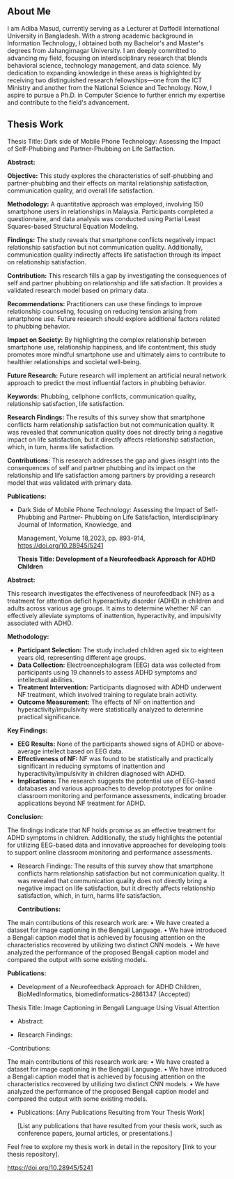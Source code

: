 ## About Me

I am Adiba Masud, currently serving as a Lecturer at Daffodil International University in Bangladesh. With a strong academic background in Information Technology, I obtained both my Bachelor's and Master's degrees from Jahangirnagar University. I am deeply committed to advancing my field, focusing on interdisciplinary research that blends behavioral science, technology management, and data science. My dedication to expanding knowledge in these areas is highlighted by receiving two distinguished research fellowships—one from the ICT Ministry and another from the National Science and Technology. Now, I aspire to pursue a Ph.D. in Computer Science to further enrich my expertise and contribute to the field's advancement.

## Thesis Work

Thesis Title: Dark side of Mobile Phone Technology: Assessing the Impact of Self-Phubbing and Partner-Phubbing on Life Satfaction.

**Abstract:** 

**Objective:** This study explores the characteristics of self-phubbing and partner-phubbing and their effects on marital relationship satisfaction, communication quality, and overall life satisfaction.

**Methodology:** A quantitative approach was employed, involving 150 smartphone users in relationships in Malaysia. Participants completed a questionnaire, and data analysis was conducted using Partial Least Squares-based Structural Equation Modeling.

**Findings:** The study reveals that smartphone conflicts negatively impact relationship satisfaction but not communication quality. Additionally, communication quality indirectly affects life satisfaction through its impact on relationship satisfaction.

**Contribution:** This research fills a gap by investigating the consequences of self and partner phubbing on relationship and life satisfaction. It provides a validated research model based on primary data.

**Recommendations:** Practitioners can use these findings to improve relationship counseling, focusing on reducing tension arising from smartphone use. Future research should explore additional factors related to phubbing behavior.

**Impact on Society:** By highlighting the complex relationship between smartphone use, relationship happiness, and life contentment, this study promotes more mindful smartphone use and ultimately aims to contribute to healthier relationships and societal well-being.

**Future Research:** Future research will implement an artificial neural network approach to predict the most influential factors in phubbing behavior.

**Keywords:** Phubbing, cellphone conflicts, communication quality, relationship satisfaction, life satisfaction.


**Research Findings:**
The results of this survey show that smartphone conflicts harm relationship satisfaction but not communication quality. It was revealed that communication quality does not directly bring a negative    impact on life satisfaction, but it directly affects relationship satisfaction, which, in turn, harms life satisfaction.



**Contributions:**
This research addresses the gap and gives insight into the consequences of self and partner phubbing and its impact on the relationship and life satisfaction among partners by providing a research model that was validated with primary data.


**Publications:**
- Dark Side of Mobile Phone Technology: Assessing the Impact of Self-Phubbing and Partner-
  Phubbing on Life Satisfaction, Interdisciplinary Journal of Information, Knowledge, and

  Management, Volume 18,2023, pp. 893-914, https://doi.org/10.28945/5241





  **Thesis Title: Development of a Neurofeedback Approach for ADHD Children**

 
**Abstract:**

This research investigates the effectiveness of neurofeedback (NF) as a treatment for attention deficit hyperactivity disorder (ADHD) in children and adults across various age groups. It aims to determine whether NF can effectively alleviate symptoms of inattention, hyperactivity, and impulsivity associated with ADHD.

**Methodology:**

- **Participant Selection:** The study included children aged six to eighteen years old, representing different age groups.
- **Data Collection:** Electroencephalogram (EEG) data was collected from participants using 19 channels to assess ADHD symptoms and intellectual abilities.
- **Treatment Intervention:** Participants diagnosed with ADHD underwent NF treatment, which involved training to regulate brain activity.
- **Outcome Measurement:** The effects of NF on inattention and hyperactivity/impulsivity were statistically analyzed to determine practical significance.

**Key Findings:**

- **EEG Results:** None of the participants showed signs of ADHD or above-average intellect based on EEG data.
- **Effectiveness of NF:** NF was found to be statistically and practically significant in reducing symptoms of inattention and hyperactivity/impulsivity in children diagnosed with ADHD.
- **Implications:** The research suggests the potential use of EEG-based databases and various approaches to develop prototypes for online classroom monitoring and performance assessments, indicating broader applications beyond NF treatment for ADHD.

**Conclusion:**

The findings indicate that NF holds promise as an effective treatment for ADHD symptoms in children. Additionally, the study highlights the potential for utilizing EEG-based data and innovative approaches for developing tools to support online classroom monitoring and performance assessments.
- Research Findings: The results of this survey show that smartphone conflicts harm relationship satisfaction but not communication quality. It was revealed that communication quality does not directly bring a negative impact on life satisfaction, but it directly affects relationship satisfaction, which, in turn, harms life satisfaction.



  **Contributions:**

The main contributions of this
research work are:
• We have created a dataset for image captioning in the Bengali Language.
• We have introduced a Bengali caption model that is achieved by focusing
attention on the characteristics recovered by utilizing two distinct CNN models.
• We have analyzed the performance of the proposed Bengali caption model and
compared the output with some existing models.


**Publications:**
- Development of a Neurofeedback Approach for ADHD Children, BioMedInformatics,
biomedinformatics-2861347 (Accepted)





Thesis Title: Image Captioning in Bengali Language Using Visual
Attention

- Abstract:
 



- Research Findings:

  
-Contributions:

The main contributions of this
research work are:
• We have created a dataset for image captioning in the Bengali Language.
• We have introduced a Bengali caption model that is achieved by focusing
attention on the characteristics recovered by utilizing two distinct CNN models.
• We have analyzed the performance of the proposed Bengali caption model and
compared the output with some existing models.



- Publications: [Any Publications Resulting from Your Thesis Work]

    [List any publications that have resulted from your thesis work, such as conference papers, journal articles, or presentations.]

Feel free to explore my thesis work in detail in the repository [link to your thesis repository].

https://doi.org/10.28945/5241
